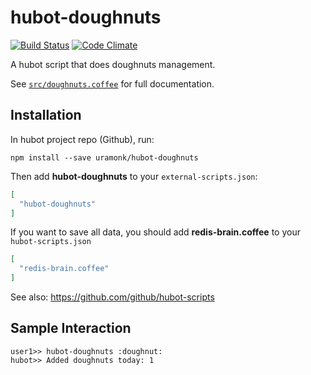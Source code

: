 # hubot-doughnuts
[![Build Status](https://travis-ci.org/uramonk/hubot-doughnuts.svg?branch=master)](https://travis-ci.org/uramonk/hubot-doughnuts) [![Code Climate](https://codeclimate.com/github/uramonk/hubot-doughnuts/badges/gpa.svg)](https://codeclimate.com/github/uramonk/hubot-doughnuts)

A hubot script that does doughnuts management.

See [`src/doughnuts.coffee`](src/doughnuts.coffee) for full documentation.

## Installation

In hubot project repo (Github), run:

`npm install --save uramonk/hubot-doughnuts`

Then add **hubot-doughnuts** to your `external-scripts.json`:

```json
[
  "hubot-doughnuts"
]
```

If you want to save all data, you should add **redis-brain.coffee** to your `hubot-scripts.json`

```json
[
  "redis-brain.coffee"
]
```

See also: https://github.com/github/hubot-scripts

## Sample Interaction

```
user1>> hubot-doughnuts :doughnut:
hubot>> Added doughnuts today: 1
```


